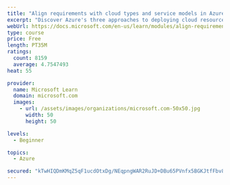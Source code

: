 ```yaml
---
title: "Align requirements with cloud types and service models in Azure"
excerpt: "Discover Azure's three approaches to deploying cloud resources -- public, private, and hybrid -- and learn the difference each makes in your Azure services."
webUrl: https://docs.microsoft.com/en-us/learn/modules/align-requirements-in-azure/
type: course
price: Free
length: PT35M
ratings:
  count: 8159
  average: 4.7547493
heat: 55

provider:
  name: Microsoft Learn
  domain: microsoft.com
  images:
    - url: /assets/images/organizations/microsoft.com-50x50.jpg
      width: 50
      height: 50

levels:
  - Beginner

topics:
  - Azure

secured: "kTwHIQDmKMqZ5qF1ucdOtxDg/NEqpngWAR2RuJD+DBu65PVnfx5BGKJtfFbv8iXpWArwry1u1mLzEBMNTJCoP66BMi9LDFNbgLkJi8FS4xR5mVtghLvgeuwGr/Hvf6IiWmXkBUYWkwsJ0ZE77Q6x/Rwsv6NRBVedCi3rCRzvBvWkQqygXg5WFOeQ9Tn2mg4C9CMn6WOBK/o1AthwK7BS1GtkGAGoFhtknyRmyvY9/eAG7ATjAAhDxypU+L1JXHLLkNr5HSu6r4C2/3vb25dBj1RbYw88ZAK91kSHhqauKpqIgPO9pKjv0DnNMOhlVFH1ywwIQ4/0MpG5gt3Ct8omJcoXtKqQsPS94t9raFP0g2SLwrbFmN3zzqeuMnU19irnNZPqDU3/J2cXW1og/yzgVxOASaoNrPMzDZXQj1yOYmI=;u4E6bmPJ2zkM8OH1tsRBZQ=="
---
```


